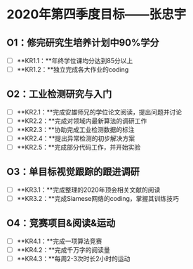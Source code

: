 # 2020年第四季度目标——张忠宇

## O1：修完研究生培养计划中90%学分
- [ ] **KR1.1：**年终学位课均分达到85分以上
- [ ] **KR1.2：**独立完成各大作业的coding
## O2：工业检测研究与入门
- [ ] **KR2.1：**完成安雄师兄的学位论文阅读，提出问题并讨论
- [ ] **KR2.2：**完成对领域内最新算法的调研工作
- [ ] **KR2.3：**协助完成工业检测数据的标注
- [ ] **KR2.4：**提出异常检测的初步解决方案
- [ ] **KR2.5：**完成部分代码工作，并开始实验
## O3：单目标视觉跟踪的跟进调研
- [ ] **KR3.1：**完成整理的2020年顶会相关文献的阅读
- [ ] **KR3.2：**完成Siamese网络的coding，掌握其训练技巧
## O4：竞赛项目&阅读&运动
- [ ] **KR4.1：**完成一项算法竞赛
- [ ] **KR4.2：**完成千万字的阅读量
- [ ] **KR4.3：**每周2-3次时长2小时的运动 
